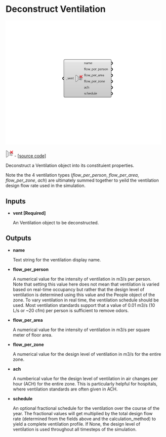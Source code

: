 # Deconstruct Ventilation

![](../../.gitbook/assets/Deconstruct_Ventilation.png)

![](../../.gitbook/assets/Deconstruct_Ventilation%20%281%29.png) - [\[source code\]](https://github.com/ladybug-tools/honeybee-grasshopper-energy/blob/master/honeybee_grasshopper_energy/src//HB%20Deconstruct%20Ventilation.py)

Deconstruct a Ventilation object into its constituient properties.

Note the the 4 ventilation types \(_flow\_per\_person_, _flow\_per\_area_, _flow\_per\_zone_, _ach_\) are ultimately summed together to yeild the ventilation design flow rate used in the simulation.

## Inputs

* **vent \[Required\]**

  An Ventilation object to be deconstructed. 

## Outputs

* **name**

  Text string for the ventilation display name. 

* **flow\_per\_person**

  A numerical value for the intensity of ventilation in m3/s per person. Note that setting this value here does not mean that ventilation is varied based on real-time occupancy but rather that the design level of ventilation is determined using this value and the People object of the zone. To vary ventilation in real time, the ventilation schedule should be used. Most ventilation standards support that a value of 0.01 m3/s \(10 L/s or ~20 cfm\) per person is sufficient to remove odors. 

* **flow\_per\_area**

  A numerical value for the intensity of ventilation in m3/s per square meter of floor area. 

* **flow\_per\_zone**

  A numerical value for the design level of ventilation in m3/s for the entire zone. 

* **ach**

  A numberical value for the design level of ventilation in air changes per hour \(ACH\) for the entire zone. This is particularly helpful for hospitals, where ventilation standards are often given in ACH. 

* **schedule**

  An optional fractional schedule for the ventilation over the course of the year. The fractional values will get multiplied by the total design flow rate \(determined from the fields above and the calculation\_method\) to yield a complete ventilation profile. If None, the design level of ventilation is used throughout all timesteps of the simulation. 

